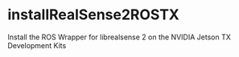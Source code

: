 # installRealSense2ROSTX
Install the ROS Wrapper for librealsense 2 on the NVIDIA Jetson TX Development Kits
